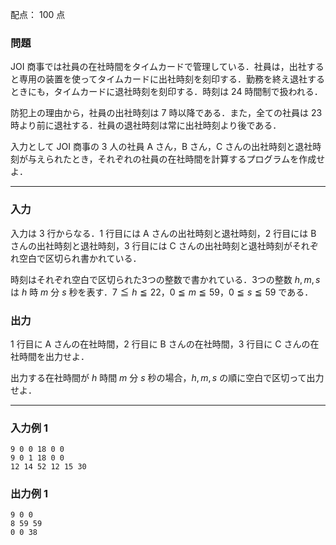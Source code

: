 配点： $100$ 点

### 問題

JOI 商事では社員の在社時間をタイムカードで管理している．社員は，出社すると専用の装置を使ってタイムカードに出社時刻を刻印する．勤務を終え退社するときにも，タイムカードに退社時刻を刻印する．時刻は $24$ 時間制で扱われる．

防犯上の理由から，社員の出社時刻は $7$ 時以降である．また，全ての社員は $23$ 時より前に退社する．社員の退社時刻は常に出社時刻より後である．

入力として JOI 商事の $3$ 人の社員 A さん，B さん，C さんの出社時刻と退社時刻が与えられたとき，それぞれの社員の在社時間を計算するプログラムを作成せよ．

---

### 入力

入力は $3$ 行からなる．$1$ 行目には A さんの出社時刻と退社時刻，$2$ 行目には B さんの出社時刻と退社時刻，$3$ 行目には C さんの出社時刻と退社時刻がそれぞれ空白で区切られ書かれている．

時刻はそれぞれ空白で区切られた3つの整数で書かれている．3つの整数 $h, m, s$ は $h$ 時 $m$ 分 $s$ 秒を表す．$7 \leqq h \leqq 22$，$0 \leqq m \leqq 59$，$0 \leqq s \leqq 59$ である．

### 出力

$1$ 行目に A さんの在社時間，$2$ 行目に B さんの在社時間，$3$ 行目に C さんの在社時間を出力せよ．

出力する在社時間が $h$ 時間 $m$ 分 $s$ 秒の場合，$h, m, s$ の順に空白で区切って出力せよ．

---

### 入力例 1

~~~
9 0 0 18 0 0
9 0 1 18 0 0
12 14 52 12 15 30
~~~

### 出力例 1

~~~
9 0 0
8 59 59
0 0 38
~~~
